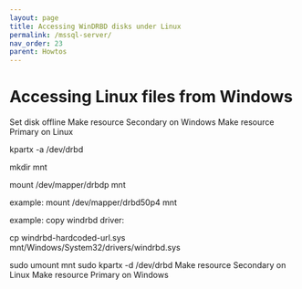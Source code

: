 ```yaml
---
layout: page
title: Accessing WinDRBD disks under Linux
permalink: /mssql-server/
nav_order: 23
parent: Howtos
---
```


# [](#header-1) Accessing Linux files from Windows

Set disk offline
Make resource Secondary on Windows
Make resource Primary on Linux

kpartx -a /dev/drbd<n>

mkdir mnt

mount /dev/mapper/drbd<n>p<m> mnt

example:
mount /dev/mapper/drbd50p4 mnt

example: copy windrbd driver:

cp windrbd-hardcoded-url.sys mnt/Windows/System32/drivers/windrbd.sys

sudo umount mnt
sudo kpartx -d /dev/drbd<n>
Make resource Secondary on Linux
Make resource Primary on Windows
